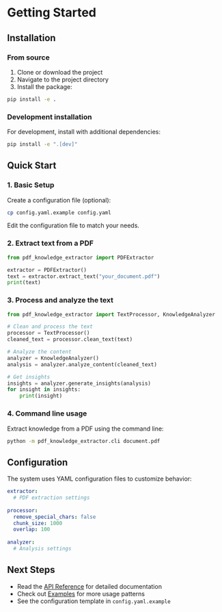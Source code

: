 # Getting Started

## Installation

### From source

1. Clone or download the project
2. Navigate to the project directory
3. Install the package:

```bash
pip install -e .
```

### Development installation

For development, install with additional dependencies:

```bash
pip install -e ".[dev]"
```

## Quick Start

### 1. Basic Setup

Create a configuration file (optional):

```bash
cp config.yaml.example config.yaml
```

Edit the configuration file to match your needs.

### 2. Extract text from a PDF

```python
from pdf_knowledge_extractor import PDFExtractor

extractor = PDFExtractor()
text = extractor.extract_text("your_document.pdf")
print(text)
```

### 3. Process and analyze the text

```python
from pdf_knowledge_extractor import TextProcessor, KnowledgeAnalyzer

# Clean and process the text
processor = TextProcessor()
cleaned_text = processor.clean_text(text)

# Analyze the content
analyzer = KnowledgeAnalyzer()
analysis = analyzer.analyze_content(cleaned_text)

# Get insights
insights = analyzer.generate_insights(analysis)
for insight in insights:
    print(insight)
```

### 4. Command line usage

Extract knowledge from a PDF using the command line:

```bash
python -m pdf_knowledge_extractor.cli document.pdf
```

## Configuration

The system uses YAML configuration files to customize behavior:

```yaml
extractor:
  # PDF extraction settings
  
processor:
  remove_special_chars: false
  chunk_size: 1000
  overlap: 100
  
analyzer:
  # Analysis settings
```

## Next Steps

- Read the [API Reference](api_reference.md) for detailed documentation
- Check out [Examples](examples.md) for more usage patterns
- See the configuration template in `config.yaml.example`